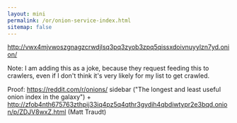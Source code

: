 ```yaml
---
layout: mini
permalink: /or/onion-service-index.html
sitemap: false
---
```


http://vwx4mjvwoszgnagzcrwdjlsq3pq3zyob3zpq5qissxdoivnuyylzn7yd.onion/

Note: I am adding this as a joke, because they request feeding this to
crawlers, even if I don't think it's very likely for my list to get
crawled.

Proof: https://reddit.com/r/onions/ sidebar ("The longest and least useful
onion index in the galaxy") + http://zfob4nth675763zthpij33iq4pz5q4qthr3gydih4qbdiwtypr2e3bqd.onion/p/ZDJV8wxZ.html
(Matt Traudt)
